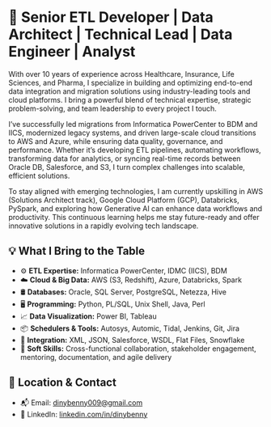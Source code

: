 
# 🚀 Senior ETL Developer | Data Architect | Technical Lead | Data Engineer | Analyst

With over 10 years of experience across Healthcare, Insurance, Life Sciences, and Pharma, I specialize in building and optimizing end-to-end data integration and migration solutions using industry-leading tools and cloud platforms. I bring a powerful blend of technical expertise, strategic problem-solving, and team leadership to every project I touch.

I’ve successfully led migrations from Informatica PowerCenter to BDM and IICS, modernized legacy systems, and driven large-scale cloud transitions to AWS and Azure, while ensuring data quality, governance, and performance. Whether it’s developing ETL pipelines, automating workflows, transforming data for analytics, or syncing real-time records between Oracle DB, Salesforce, and S3, I turn complex challenges into scalable, efficient solutions.

To stay aligned with emerging technologies, I am currently upskilling in AWS (Solutions Architect track), Google Cloud Platform (GCP), Databricks, PySpark, and exploring how Generative AI can enhance data workflows and productivity. This continuous learning helps me stay future-ready and offer innovative solutions in a rapidly evolving tech landscape.

## 💡 What I Bring to the Table

- ⚙️ **ETL Expertise:** Informatica PowerCenter, IDMC (IICS), BDM  
- ☁️ **Cloud & Big Data:** AWS (S3, Redshift), Azure, Databricks, Spark  
- 🛢️ **Databases:** Oracle, SQL Server, PostgreSQL, Netezza, Hive  
- 🖥️ **Programming:** Python, PL/SQL, Unix Shell, Java, Perl  
- 📈 **Data Visualization:** Power BI, Tableau  
- 📦 **Schedulers & Tools:** Autosys, Automic, Tidal, Jenkins, Git, Jira  
- 🔄 **Integration:** XML, JSON, Salesforce, WSDL, Flat Files, Snowflake  
- 🧠 **Soft Skills:** Cross-functional collaboration, stakeholder engagement, mentoring, documentation, and agile delivery

## 📍 Location & Contact 
- 📬 Email: [dinybenny009@gmail.com](mailto:dinybenny009@gmail.com)  
- 🔗 LinkedIn: [linkedin.com/in/dinybenny](https://www.linkedin.com/in/dinybenny)
